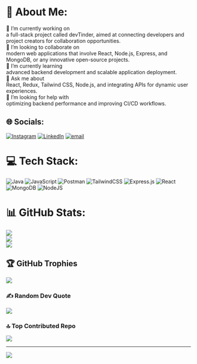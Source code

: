 # 💫 About Me:
🚀 I’m currently working on<br>a full-stack project called devTinder, aimed at connecting developers and project creators for collaboration opportunities.<br>🤝 I’m looking to collaborate on<br>modern web applications that involve React, Node.js, Express, and MongoDB, or any innovative open-source projects.<br>🧠 I’m currently learning<br>advanced backend development and scalable application deployment.<br>💬 Ask me about<br>React, Redux, Tailwind CSS, Node.js, and integrating APIs for dynamic user experiences.<br>🙌 I’m looking for help with<br>optimizing backend performance and improving CI/CD workflows.


## 🌐 Socials:
[![Instagram](https://img.shields.io/badge/Instagram-%23E4405F.svg?logo=Instagram&logoColor=white)](https://instagram.com/arjun_nayak_004) [![LinkedIn](https://img.shields.io/badge/LinkedIn-%230077B5.svg?logo=linkedin&logoColor=white)](https://linkedin.com/in/arjun-dharvath) [![email](https://img.shields.io/badge/Email-D14836?logo=gmail&logoColor=white)](mailto:arjundharvath14@gmail.com) 

# 💻 Tech Stack:
![Java](https://img.shields.io/badge/java-%23ED8B00.svg?style=for-the-badge&logo=openjdk&logoColor=white) ![JavaScript](https://img.shields.io/badge/javascript-%23323330.svg?style=for-the-badge&logo=javascript&logoColor=%23F7DF1E) ![Postman](https://img.shields.io/badge/Postman-FF6C37?style=for-the-badge&logo=postman&logoColor=white) ![TailwindCSS](https://img.shields.io/badge/tailwindcss-%2338B2AC.svg?style=for-the-badge&logo=tailwind-css&logoColor=white) ![Express.js](https://img.shields.io/badge/express.js-%23404d59.svg?style=for-the-badge&logo=express&logoColor=%2361DAFB) ![React](https://img.shields.io/badge/react-%2320232a.svg?style=for-the-badge&logo=react&logoColor=%2361DAFB) ![MongoDB](https://img.shields.io/badge/MongoDB-%234ea94b.svg?style=for-the-badge&logo=mongodb&logoColor=white) ![NodeJS](https://img.shields.io/badge/node.js-6DA55F?style=for-the-badge&logo=node.js&logoColor=white)
# 📊 GitHub Stats:
![](https://github-readme-stats.vercel.app/api?username=ArjunDharvath14&theme=shadow_green&hide_border=false&include_all_commits=false&count_private=false)<br/>
![](https://nirzak-streak-stats.vercel.app/?user=ArjunDharvath14&theme=shadow_green&hide_border=false)<br/>
![](https://github-readme-stats.vercel.app/api/top-langs/?username=ArjunDharvath14&theme=shadow_green&hide_border=false&include_all_commits=false&count_private=false&layout=compact)

## 🏆 GitHub Trophies
![](https://github-profile-trophy.vercel.app/?username=ArjunDharvath14&theme=radical&no-frame=false&no-bg=true&margin-w=4)

### ✍️ Random Dev Quote
![](https://quotes-github-readme.vercel.app/api?type=horizontal&theme=radical)

### 🔝 Top Contributed Repo
![](https://github-contributor-stats.vercel.app/api?username=ArjunDharvath14&limit=5&theme=dark&combine_all_yearly_contributions=true)

---
[![](https://visitcount.itsvg.in/api?id=ArjunDharvath14&icon=0&color=0)](https://visitcount.itsvg.in)

<!-- Proudly created with GPRM ( https://gprm.itsvg.in ) -->
